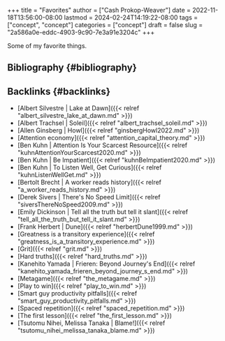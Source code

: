 +++
title = "Favorites"
author = ["Cash Prokop-Weaver"]
date = 2022-11-18T13:56:00-08:00
lastmod = 2024-02-24T14:19:22-08:00
tags = ["concept", "concept"]
categories = ["concept"]
draft = false
slug = "2a586a0e-eddc-4903-9c90-7e3a91e3204c"
+++

Some of my favorite things.


## Bibliography {#bibliography}

<style>.csl-entry{text-indent: -1.5em; margin-left: 1.5em;}</style><div class="csl-bib-body">
</div>


## Backlinks {#backlinks}

-   [Albert Silvestre | Lake at Dawn]({{< relref "albert_silvestre_lake_at_dawn.md" >}})
-   [Albert Trachsel | Soleil]({{< relref "albert_trachsel_soleil.md" >}})
-   [Allen Ginsberg | Howl]({{< relref "ginsbergHowl2022.md" >}})
-   [Attention economy]({{< relref "attention_capital_theory.md" >}})
-   [Ben Kuhn | Attention Is Your Scarcest Resource]({{< relref "kuhnAttentionYourScarcest2020.md" >}})
-   [Ben Kuhn | Be Impatient]({{< relref "kuhnBeImpatient2020.md" >}})
-   [Ben Kuhn | To Listen Well, Get Curious]({{< relref "kuhnListenWellGet.md" >}})
-   [Bertolt Brecht | A worker reads history]({{< relref "a_worker_reads_history.md" >}})
-   [Derek Sivers | There's No Speed Limit]({{< relref "siversThereNoSpeed2009.md" >}})
-   [Emily Dickinson | Tell all the truth but tell it slant]({{< relref "tell_all_the_truth_but_tell_it_slant.md" >}})
-   [Frank Herbert | Dune]({{< relref "herbertDune1999.md" >}})
-   [Greatness is a transitory experience]({{< relref "greatness_is_a_transitory_experience.md" >}})
-   [Grit]({{< relref "grit.md" >}})
-   [Hard truths]({{< relref "hard_truths.md" >}})
-   [Kanehito Yamada | Frieren: Beyond Journey's End]({{< relref "kanehito_yamada_frieren_beyond_journey_s_end.md" >}})
-   [Metagame]({{< relref "the_metagame.md" >}})
-   [Play to win]({{< relref "play_to_win.md" >}})
-   [Smart guy productivity pitfalls]({{< relref "smart_guy_productivity_pitfalls.md" >}})
-   [Spaced repetition]({{< relref "spaced_repetition.md" >}})
-   [The first lesson]({{< relref "the_first_lesson.md" >}})
-   [Tsutomu Nihei, Melissa Tanaka | Blame!]({{< relref "tsutomu_nihei_melissa_tanaka_blame.md" >}})

